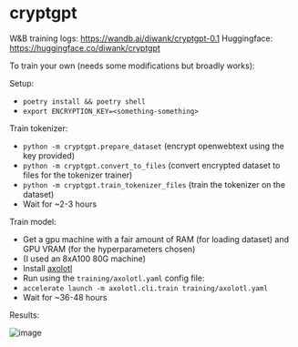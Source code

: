 # cryptgpt

W&B training logs: https://wandb.ai/diwank/cryptgpt-0.1
Huggingface: https://huggingface.co/diwank/cryptgpt

To train your own (needs some modifications but broadly works):

Setup:

- `poetry install && poetry shell`
- `export ENCRYPTION_KEY=<something-something>`

Train tokenizer:

- `python -m cryptgpt.prepare_dataset`  (encrypt openwebtext using the key provided)
- `python -m cryptgpt.convert_to_files`  (convert encrypted dataset to files for the tokenizer trainer)
- `python -m cryptgpt.train_tokenizer_files`  (train the tokenizer on the dataset)
- Wait for ~2-3 hours

Train model:

- Get a gpu machine with a fair amount of RAM (for loading dataset) and GPU VRAM (for the hyperparameters chosen)
- (I used an 8xA100 80G machine)
- Install [axolotl](https://github.com/OpenAccess-AI-Collective/axolotl)
- Run using the `training/axolotl.yaml` config file:
- `accelerate launch -m axolotl.cli.train training/axolotl.yaml`
- Wait for ~36-48 hours

Results:

![image](https://github.com/creatorrr/cryptgpt/assets/931887/d71a5d3d-67a7-496a-b4c8-7d48590ac9ab)
